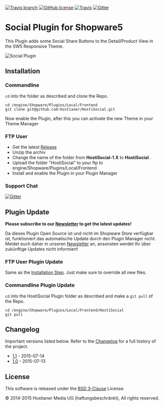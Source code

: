 [![Travis branch](https://img.shields.io/travis/joyent/node/v0.6.svg)]() [![GitHub license](https://img.shields.io/github/license/mashape/apistatus.svg)]() [![Travis](https://img.shields.io/badge/Shopware-5-blue.svg)]() [![Gitter](https://badges.gitter.im/Join%20Chat.svg)](https://gitter.im/hostianer/chat?utm_source=badge&utm_medium=badge&utm_campaign=pr-badge)


# Social Plugin for Shopware5
This Plugin adds some Social Share Buttons to the Detail/Product View in the SW5 Responsive Theme.

![Social Plugin](http://fs2.directupload.net/images/150713/uppgvh4w.png)

## Installation

### Commandline
`cd` into the folder as described and clone the Repo.
```
cd /engine/Shopware/Plugins/Local/Frontend
git clone git@github.com:hostianer/HostiSocial.git
```

Now enable the Plugin, after this you can activate the new Theme in your Theme Manager

### FTP User
* Get the latest [Release](https://github.com/hostianer/HostiSocial/releases)
* Unzip the archiv
* Change the name of the folder from **HostiSocial-1.X** to **HostiSocial** .
* Upload the folder "HostiSocial" to your ftp to engine/Shopware/Plugins/Local/Frontend
* Install and enable the Plugin in your Plugin Manager

### Support Chat

[![Gitter](https://badges.gitter.im/Join%20Chat.svg)](https://gitter.im/hostianer/chat?utm_source=badge&utm_medium=badge&utm_campaign=pr-badge)

## Plugin Update

**Please subscribe to our [Newsletter](http://hostianer.us9.list-manage.com/subscribe?u=4e55406fb502f96bc7d02c0b0&id=fbcf3df405) to get the latest updates!**

Da dieses Plugin Open Source ist und nicht im Shopware Store verfügbar ist, funktioniert das automatische
Update durch den Plugin Manager nicht. Meldet euch daher in unseren [Newsletter](http://hostianer.us9.list-manage.com/subscribe?u=4e55406fb502f96bc7d02c0b0&id=fbcf3df405) an,
ansonsten werdet Ihr über zukünftige Updates nicht informiert!

### FTP User Plugin Update
Same as the [Installation Step](https://github.com/hostianer/HostiSocial#ftp-user). Just make sure to override all new files.

### Commandline Plugin Update
`cd` into the HostiSocial Plugin folder as described and make a `git pull` of the Repo.
```
cd /engine/Shopware/Plugins/Local/Frontend/HostiSocial
git pull
```

## Changelog

Important versions listed below. Refer to the [Changelog](CHANGELOG.md) for a full history of the project.
- [1.1](CHANGELOG.md) - 2015-07-14
- [1.0](CHANGELOG.md) - 2015-07-13

## License

This software is released under the [BSD 3-Clause](LICENSE) License.

© 2014-2015 Hostianer Media UG (haftungsbeschränkt), All rights reserved.